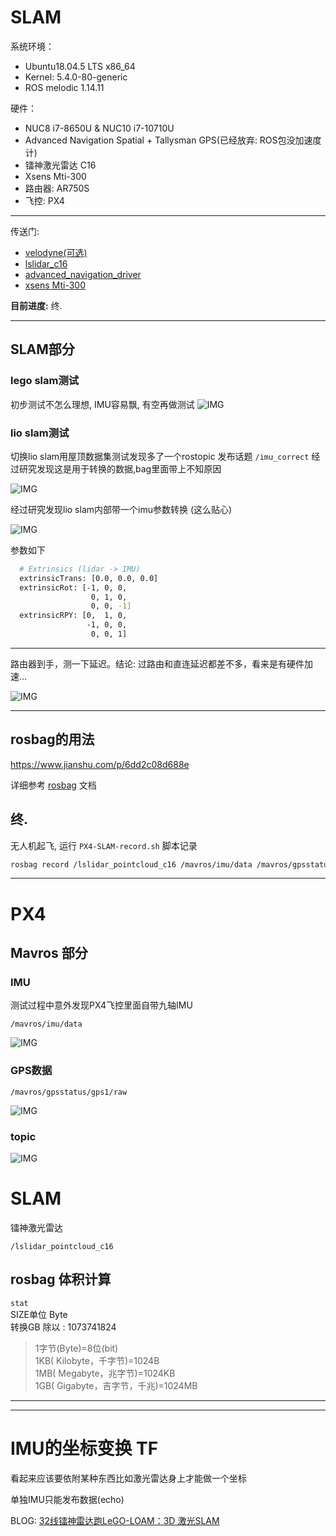 # SLAM

系统环境： 
- Ubuntu18.04.5 LTS x86_64 
- Kernel: 5.4.0-80-generic
- ROS melodic 1.14.11

硬件：
- NUC8 i7-8650U & NUC10 i7-10710U
- Advanced Navigation Spatial + Tallysman GPS(已经放弃: ROS包没加速度计)
- 镭神激光雷达 C16
- Xsens Mti-300
- 路由器: AR750S
- 飞控: PX4
----

传送门: 
* [velodyne(可选)](data/Velodyne_16.md)
* [lslidar_c16](data/lslidar_c16.md)
* [advanced_navigation_driver](data/Spatial.md)
* [xsens Mti-300](data/MTi-300.md)


**目前进度:** 终.

----

## SLAM部分

### lego slam测试
初步测试不怎么理想, IMU容易飘, 有空再做测试
![IMG](pictures/lego-slam.png)

### lio slam测试

切换lio slam用屋顶数据集测试发现多了一个rostopic 发布话题 `/imu_correct` 经过研究发现这是用于转换的数据,bag里面带上不知原因   

![IMG](pictures/roof-dataset.png)

经过研究发现lio slam内部带一个imu参数转换 (这么贴心)

![IMG](pictures/imu_raw-imu_correct.png)

参数如下

``` bash
  # Extrinsics (lidar -> IMU)
  extrinsicTrans: [0.0, 0.0, 0.0]
  extrinsicRot: [-1, 0, 0,
                  0, 1, 0,
                  0, 0, -1]
  extrinsicRPY: [0,  1, 0,
                 -1, 0, 0,
                  0, 0, 1]
```

----
路由器到手，测一下延迟。结论: 过路由和直连延迟都差不多，看来是有硬件加速...

![IMG](pictures/ping.png)


----

## rosbag的用法
https://www.jianshu.com/p/6dd2c08d688e      

详细参考 [rosbag](data/rosbag.md) 文档

## 终.
无人机起飞, 运行 `PX4-SLAM-record.sh` 脚本记录
``` bash
rosbag record /lslidar_pointcloud_c16 /mavros/imu/data /mavros/gpsstatus/gps1/raw
```

----
# PX4 

## Mavros 部分

### IMU
测试过程中意外发现PX4飞控里面自带九轴IMU
```
/mavros/imu/data
```

![IMG](pictures/mavros_imudata.png)

### GPS数据
```
/mavros/gpsstatus/gps1/raw
```
![IMG](pictures/mavros_gps.png)

### topic
![IMG](pictures/mavros_topic.png)

# SLAM

镭神激光雷达
```
/lslidar_pointcloud_c16
```

## rosbag 体积计算   
`stat`    
SIZE单位 Byte      
转换GB 除以 : 1073741824

>1字节(Byte)=8位(bit)     
>1KB( Kilobyte，千字节)=1024B    
>1MB( Megabyte，兆字节)=1024KB     
>1GB( Gigabyte，吉字节，千兆)=1024MB   


----

----
# IMU的坐标变换 TF
看起来应该要依附某种东西比如激光雷达身上才能做一个坐标

单独IMU只能发布数据(echo)

BLOG: [32线镭神雷达跑LeGO-LOAM：3D 激光SLAM](https://blog.csdn.net/weixin_44208916/article/details/106094490)

